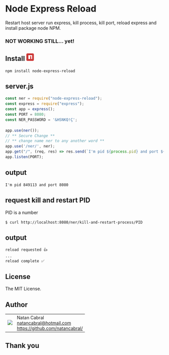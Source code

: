 # Node Express Reload
Restart host server run express, kill process, kill port, reload express and install package node NPM. 

### NOT WORKING STILL... yet!

## Install [<img src="https://github.com/natancabral/node-express-reload/blob/main/npm-tile.png">](https://www.npmjs.com/package/node-express-reload)

```shell
npm install node-express-reload
```

## server.js

```js
const ner = require("node-express-reload");
const express = require("express");
const app = express();
const PORT = 8080;
const NER_PASSWORD = '&HSNKQ!Ç';

app.use(ner());
// ** Secure Change **
// ** change name ner to any another word **
app.use('/ner/', ner);
app.get("/", (req, res) => res.send(`I'm pid ${process.pid} and port ${POST}`));
app.listen(PORT);
```

## output

```shell
I'm pid 849113 and port 8080
```

## request kill and restart PID

PID is a number
```shell
$ curl http://localhost:8080/ner/kill-and-restart-process/PID
```

## output

```shell
reload requested 👍
...
reload complete ✅
```

## License

The MIT License.

## Author

<table>
  <tr>
    <td>
      <img src="https://github.com/natancabral.png?s=100" width="100"/>
    </td>
    <td>
      Natan Cabral<br />
      <a href="mailto:natancabral@hotmail.com">natancabral@hotmail.com</a><br />
      <a href="https://github.com/natancabral/">https://github.com/natancabral/</a>
    </td>
  </tr>
</table>

## Thank you